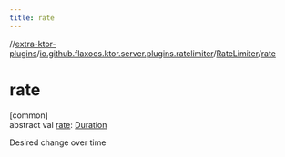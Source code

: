 ```yaml
---
title: rate
---
```


//[extra-ktor-plugins](../../../index.md)/[io.github.flaxoos.ktor.server.plugins.ratelimiter](../index.md)/[RateLimiter](index.md)/[rate](rate.md)

# rate

[common]\
abstract val [rate](rate.md): [Duration](https://kotlinlang.org/api/latest/jvm/stdlib/kotlin.time/-duration/index.md)

Desired change over time





